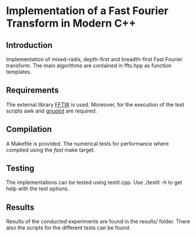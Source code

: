 # Implementation of a Fast Fourier Transform in Modern C++

## Introduction

Implementation of mixed-radix, depth-first and breadth-first Fast Fourier transform.
The main algorithms are contained in ffts.hpp as function templates.

## Requirements
The external library [FFTW](https://www.fftw.org/download.html) is used.
Moreover, for the execution of the test scripts awk and [gnuplot](http://www.gnuplot.info/) are required.

## Compilation
A Makefile is provided.
The numerical tests for performance where compiled using the *fast* make target.

## Testing
The implementations can be tested using testit.cpp. 
Use ./testit -h to get help with the test options.

## Results
Results of the conducted experiments are found in the results/ folder. 
There also the scripts for the different tests can be found. 
